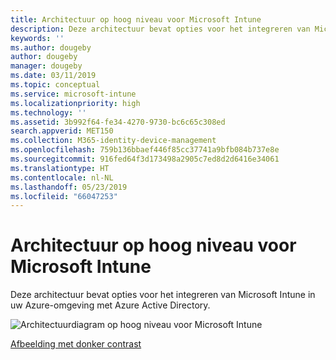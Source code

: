 ```yaml
---
title: Architectuur op hoog niveau voor Microsoft Intune
description: Deze architectuur bevat opties voor het integreren van Microsoft Intune in uw Azure-omgeving met Azure Active Directory.
keywords: ''
ms.author: dougeby
author: dougeby
manager: dougeby
ms.date: 03/11/2019
ms.topic: conceptual
ms.service: microsoft-intune
ms.localizationpriority: high
ms.technology: ''
ms.assetid: 3b992f64-fe34-4270-9730-bc6c65c308ed
search.appverid: MET150
ms.collection: M365-identity-device-management
ms.openlocfilehash: 759b136bbaef446f85cc37741a9bfb084b737e8e
ms.sourcegitcommit: 916fed64f3d173498a2905c7ed8d2d6416e34061
ms.translationtype: HT
ms.contentlocale: nl-NL
ms.lasthandoff: 05/23/2019
ms.locfileid: "66047253"
---
```

# <a name="high-level-architecture-for-microsoft-intune"></a>Architectuur op hoog niveau voor Microsoft Intune
Deze architectuur bevat opties voor het integreren van Microsoft Intune in uw Azure-omgeving met Azure Active Directory.  

![Architectuurdiagram op hoog niveau voor Microsoft Intune](./media/intunearchitecture_wh.svg)

[Afbeelding met donker contrast](./media/intunearchitecture.svg)
